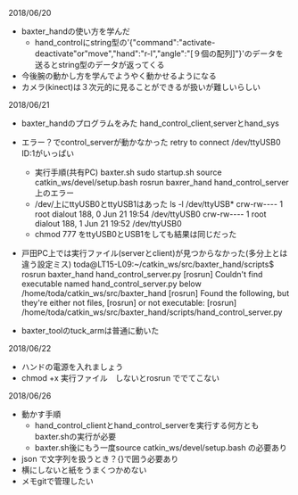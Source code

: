 2018/06/20
* baxter_handの使い方を学んだ
  * hand_controlにstring型の'{"command":"activate-deactivate"or"move","hand":"r-l","angle":"[９個の配列]"}'のデータを送るとstring型のデータが返ってくる
* 今後腕の動かし方を学んでようやく動かせるようになる
* カメラ(kinect)は３次元的に見ることができるが扱いが難しいらしい

2018/06/21
* baxter_handのプログラムをみた
  hand_control_client,serverとhand_sys
* エラー？でcontrol_serverが動かなかった
  retry to connect /dev/ttyUSB0 ID:1がいっぱい
  * 実行手順(共有PC)
        baxter.sh
        sudo startup.sh
        source catkin_ws/devel/setup.bash
        rosrun baxrer_hand hand_control_server
        上のエラー
  * /dev/上にttyUSB0とttyUSB1はあった
        ls -l /dev/ttyUSB*
        crw-rw---- 1 root dialout 188, 0 Jun 21 19:54 /dev/ttyUSB0
        crw-rw---- 1 root dialout 188, 1 Jun 21 19:52 /dev/ttyUSB0
  * chmod 777 をttyUSB0とUSB1をしても結果は同じだった

* 戸田PC上では実行ファイル(serverとclient)が見つからなかった(多分上とは違う設定ミス)
      toda@LT15-L09:~/catkin_ws/src/baxter_hand/scripts$ rosrun baxter_hand hand_control_server.py
      [rosrun] Couldn't find executable named hand_control_server.py below /home/toda/catkin_ws/src/baxter_hand
      [rosrun] Found the following, but they're either not files,
      [rosrun] or not executable:
      [rosrun]   /home/toda/catkin_ws/src/baxter_hand/scripts/hand_control_server.py
* baxter_toolのtuck_armは普通に動いた

2018/06/22
* ハンドの電源を入れましょう
* chmod +x 実行ファイル　しないとrosrun ででてこない

2018/06/26
* 動かす手順
  * hand_control_clientとhand_control_serverを実行する何方ともbaxter.shの実行が必要
  * baxter.sh後にもう一度source catkin_ws/devel/setup.bash  の必要あり
* json で文字列を扱うとき？{}で囲う必要あり
* 横にしないと紙をうまくつかめない
* メモgitで管理したい
